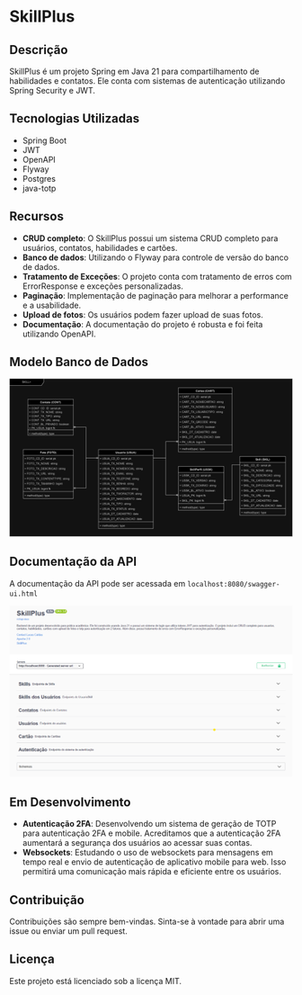 # SkillPlus

## Descrição

SkillPlus é um projeto Spring em Java 21 para compartilhamento de habilidades e contatos. Ele conta com sistemas de autenticação utilizando Spring Security e JWT.

## Tecnologias Utilizadas

- Spring Boot
- JWT
- OpenAPI
- Flyway
- Postgres
- java-totp

## Recursos

- **CRUD completo**: O SkillPlus possui um sistema CRUD completo para usuários, contatos, habilidades e cartões.
- **Banco de dados**: Utilizando o Flyway para controle de versão do banco de dados.
- **Tratamento de Exceções**: O projeto conta com tratamento de erros com ErrorResponse e exceções personalizadas.
- **Paginação**: Implementação de paginação para melhorar a performance e a usabilidade.
- **Upload de fotos**: Os usuários podem fazer upload de suas fotos.
- **Documentação**: A documentação do projeto é robusta e foi feita utilizando OpenAPI.

## Modelo Banco de Dados

<img src="./public/images/SkillPlus.drawio.v2.png">
<br>

## Documentação da API

A documentação da API pode ser acessada em `localhost:8080/swagger-ui.html`

<img src="./public/images/Swagger.png">
<br>

## Em Desenvolvimento

- **Autenticação 2FA**: Desenvolvendo um sistema de geração de TOTP para autenticação 2FA e mobile. Acreditamos que a autenticação 2FA aumentará a segurança dos usuários ao acessar suas contas.
- **Websockets**: Estudando o uso de websockets para mensagens em tempo real e envio de autenticação de aplicativo mobile para web. Isso permitirá uma comunicação mais rápida e eficiente entre os usuários.

## Contribuição

Contribuições são sempre bem-vindas. Sinta-se à vontade para abrir uma issue ou enviar um pull request.

## Licença

Este projeto está licenciado sob a licença MIT.